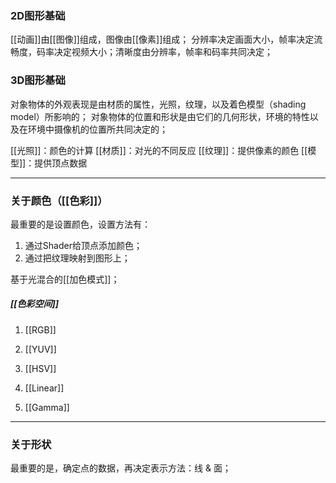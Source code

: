 ### 2D图形基础
[[动画]]由[[图像]]组成，图像由[[像素]]组成；
分辨率决定画面大小，帧率决定流畅度，码率决定视频大小；清晰度由分辨率，帧率和码率共同决定；
### 3D图形基础
对象物体的外观表现是由材质的属性，光照，纹理，以及着色模型（shading model）所影响的；
对象物体的位置和形状是由它们的几何形状，环境的特性以及在环境中摄像机的位置所共同决定的；

[[光照]]：颜色的计算
[[材质]]：对光的不同反应
[[纹理]]：提供像素的颜色
[[模型]]：提供顶点数据
***
### 关于颜色（[[色彩]]）
最重要的是设置颜色，设置方法有：
1. 通过Shader给顶点添加颜色；
2. 通过把纹理映射到图形上；

基于光混合的[[加色模式]]；
##### [[色彩空间]]
1. [[RGB]]
2. [[YUV]] 
3. [[HSV]]

1. [[Linear]]
2. [[Gamma]]
***
### 关于形状
最重要的是，确定点的数据，再决定表示方法：线 & 面；

